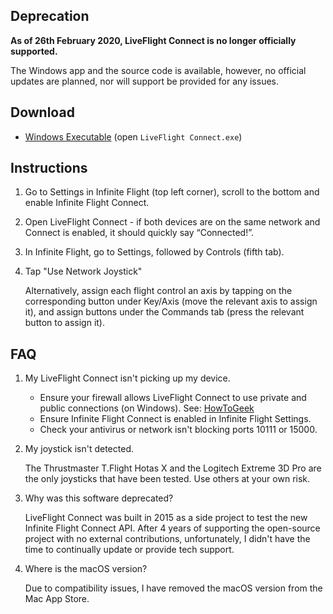 ## Deprecation

**As of 26th February 2020, LiveFlight Connect is no longer officially supported.**

The Windows app and the source code is available, however, no official updates are planned, nor will support be provided for any issues.

## Download

 - [Windows Executable](https://github.com/LiveFlightApp/Connect-Windows/releases/download/1.3.1/LFC-1.3.1.zip) (open  `LiveFlight Connect.exe`)

## Instructions

1. Go to Settings in Infinite Flight (top left corner), scroll to the bottom and enable Infinite Flight Connect.

2. Open LiveFlight Connect - if both devices are on the same network and Connect is enabled, it should quickly say “Connected!”.

3. In Infinite Flight, go to Settings, followed by Controls (fifth tab).

4. Tap "Use Network Joystick"

    Alternatively, assign each flight control an axis by tapping on the corresponding button under Key/Axis (move the relevant axis to assign it), and assign buttons under the Commands tab (press the relevant button to assign it).

## FAQ

1. My LiveFlight Connect isn't picking up my device.

   - Ensure your firewall allows LiveFlight Connect to use private and public connections (on Windows). See: [HowToGeek](https://www.howtogeek.com/howto/uncategorized/how-to-create-exceptions-in-windows-vista-firewall/)
    - Ensure Infinite Flight Connect is enabled in Infinite Flight Settings.
    - Check your antivirus or network isn't blocking ports 10111 or 15000.
  
2. My joystick isn't detected.
 
    The Thrustmaster T.Flight Hotas X and the Logitech Extreme 3D Pro are the only joysticks that have been tested. Use others at your own risk.
  
3. Why was this software deprecated?
 
    LiveFlight Connect was built in 2015 as a side project to test the new Infinite Flight Connect API. After 4 years of supporting the open-source project with no external contributions, unfortunately, I didn't have the time to continually update or provide tech support.
    
4. Where is the macOS version?

    Due to compatibility issues, I have removed the macOS version from the Mac App Store.
